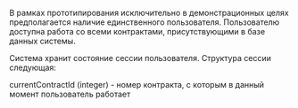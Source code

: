 
В рамках прототипирования исключительно в демонстрационных целях предполагается наличие единственного пользователя. Пользователю доступна работа со всеми контрактами, присутствующими в базе данных системы.

Система хранит состояние сессии пользователя. Структура сессии следующая:

currentContractId (integer) - номер контракта, с которым в данный момент пользователь работает